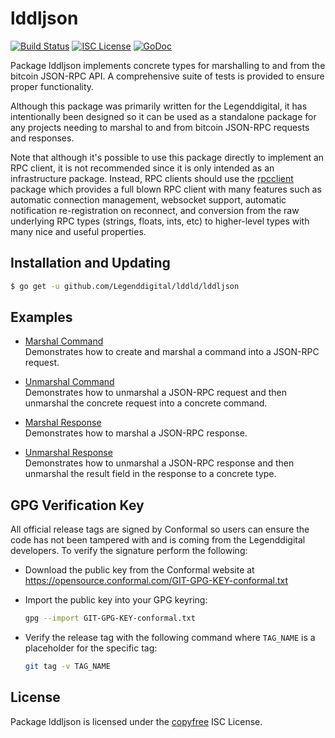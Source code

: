 lddljson
=======

[![Build Status](https://travis-ci.org/Legenddigital/lddld.png?branch=master)](https://travis-ci.org/Legenddigital/lddld)
[![ISC License](http://img.shields.io/badge/license-ISC-blue.svg)](http://copyfree.org)
[![GoDoc](https://img.shields.io/badge/godoc-reference-blue.svg)](http://godoc.org/github.com/Legenddigital/lddld/lddljson)

Package lddljson implements concrete types for marshalling to and from the
bitcoin JSON-RPC API.  A comprehensive suite of tests is provided to ensure
proper functionality.

Although this package was primarily written for the Legenddigital, it has
intentionally been designed so it can be used as a standalone package for any
projects needing to marshal to and from bitcoin JSON-RPC requests and responses.

Note that although it's possible to use this package directly to implement an
RPC client, it is not recommended since it is only intended as an infrastructure
package.  Instead, RPC clients should use the
[rpcclient](https://github.com/Legenddigital/lddld/tree/master/rpcclient) package which provides
a full blown RPC client with many features such as automatic connection
management, websocket support, automatic notification re-registration on
reconnect, and conversion from the raw underlying RPC types (strings, floats,
ints, etc) to higher-level types with many nice and useful properties.

## Installation and Updating

```bash
$ go get -u github.com/Legenddigital/lddld/lddljson
```

## Examples

* [Marshal Command](http://godoc.org/github.com/Legenddigital/lddld/lddljson#example-MarshalCmd)  
  Demonstrates how to create and marshal a command into a JSON-RPC request.

* [Unmarshal Command](http://godoc.org/github.com/Legenddigital/lddld/lddljson#example-UnmarshalCmd)  
  Demonstrates how to unmarshal a JSON-RPC request and then unmarshal the
  concrete request into a concrete command.

* [Marshal Response](http://godoc.org/github.com/Legenddigital/lddld/lddljson#example-MarshalResponse)  
  Demonstrates how to marshal a JSON-RPC response.

* [Unmarshal Response](http://godoc.org/github.com/Legenddigital/lddld/lddljson#example-package--UnmarshalResponse)  
  Demonstrates how to unmarshal a JSON-RPC response and then unmarshal the
  result field in the response to a concrete type.

## GPG Verification Key

All official release tags are signed by Conformal so users can ensure the code
has not been tampered with and is coming from the Legenddigital developers.  To
verify the signature perform the following:

- Download the public key from the Conformal website at
  https://opensource.conformal.com/GIT-GPG-KEY-conformal.txt

- Import the public key into your GPG keyring:
  ```bash
  gpg --import GIT-GPG-KEY-conformal.txt
  ```

- Verify the release tag with the following command where `TAG_NAME` is a
  placeholder for the specific tag:
  ```bash
  git tag -v TAG_NAME
  ```

## License

Package lddljson is licensed under the [copyfree](http://copyfree.org) ISC
License.
